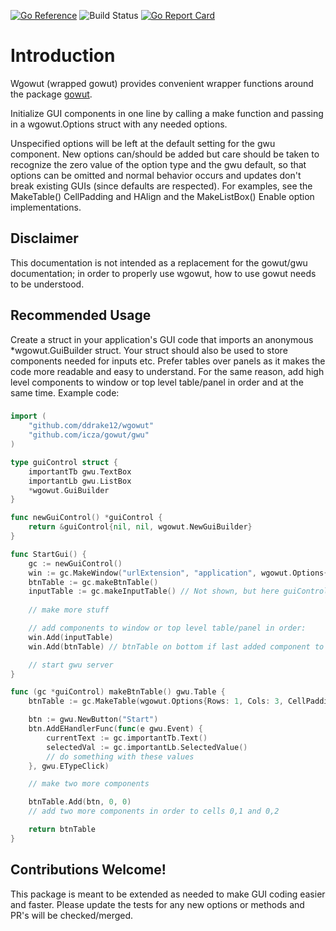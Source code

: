 [![Go Reference](https://pkg.go.dev/badge/github.com/ddrake12/wgowut.svg)](https://pkg.go.dev/github.com/ddrake12/wgowut) ![Build Status](https://github.com/ddrake12/wgowut/actions/workflows/go.yml/badge.svg) [![Go Report Card](https://goreportcard.com/badge/github.com/ddrake12/wgowut)](https://goreportcard.com/report/github.com/ddrake12/wgowut)

# Introduction 

Wgowut (wrapped gowut) provides convenient wrapper functions around the package [gowut](github.com/icza/gowut). 

Initialize GUI components in one line by calling a make function and passing in a wgowut.Options struct with any needed options. 

Unspecified options will be left at the default setting for the gwu component. New options can/should be added but care should be taken to recognize the zero value of the option type and the gwu default, so that options can be omitted and normal behavior occurs and updates don't break existing GUIs (since defaults are respected). For examples, see the MakeTable() CellPadding and HAlign and the MakeListBox() Enable option implementations.

## Disclaimer
 
This documentation is not intended as a replacement for the gowut/gwu documentation; in order to properly use wgowut, how to use gowut needs to be understood.
 
## Recommended Usage

Create a struct in your application's GUI code that imports an anonymous *wgowut.GuiBuilder struct. Your struct should also be used to store components needed for inputs etc. Prefer tables over panels as it makes the code more readable and easy to understand. For the same reason, add high level components to window or top level table/panel in order and at the same time. Example code:    
###
```go
import (
	"github.com/ddrake12/wgowut"
	"github.com/icza/gowut/gwu"
)

type guiControl struct {
	importantTb gwu.TextBox
	importantLb gwu.ListBox
	*wgowut.GuiBuilder
}

func newGuiControl() *guiControl {
	return &guiControl{nil, nil, wgowut.NewGuiBuilder}
}

func StartGui() {
	gc := newGuiControl()
	win := gc.MakeWindow("urlExtension", "application", wgowut.Options{CellPadding: 10})
	btnTable := gc.makeBtnTable()
	inputTable := gc.makeInputTable() // Not shown, but here guiControl.importantTb and guiControl.importantLb would be created
	
	// make more stuff

	// add components to window or top level table/panel in order:
	win.Add(inputTable)
	win.Add(btnTable) // btnTable on bottom if last added component to a gwu.Window

	// start gwu server
}

func (gc *guiControl) makeBtnTable() gwu.Table {
	btnTable := gc.MakeTable(wgowut.Options{Rows: 1, Cols: 3, CellPadding: 5, HAlign: gwu.HARight})

	btn := gwu.NewButton("Start")
	btn.AddEHandlerFunc(func(e gwu.Event) {
		currentText := gc.importantTb.Text()
		selectedVal := gc.importantLb.SelectedValue()
		// do something with these values
	}, gwu.ETypeClick)

	// make two more components

	btnTable.Add(btn, 0, 0)
	// add two more components in order to cells 0,1 and 0,2

	return btnTable
}
```

## Contributions Welcome! 

This package is meant to be extended as needed to make GUI coding easier and faster. Please update the tests for any new options or methods and PR's will be checked/merged. 